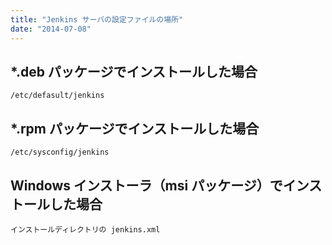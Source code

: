 ```yaml
---
title: "Jenkins サーバの設定ファイルの場所"
date: "2014-07-08"
---
```


*.deb パッケージでインストールした場合
----

```
/etc/defasult/jenkins
```

*.rpm パッケージでインストールした場合
----

```
/etc/sysconfig/jenkins
```


Windows インストーラ（msi パッケージ）でインストールした場合
----

```
インストールディレクトリの jenkins.xml
```

